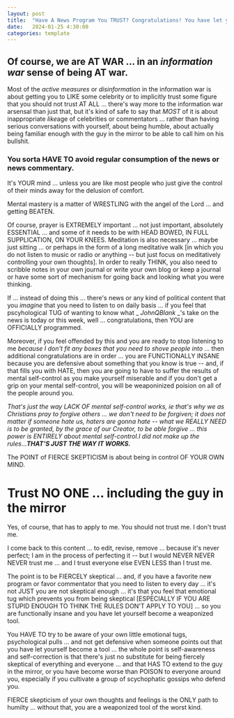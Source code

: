 ```yaml
---
layout: post
title:  "Have A News Program You TRUST? Congratulations! You have let yourself become FUNCTIONALLY INSANE."
date:   2024-01-25 4:30:00
categories: template
---
```



## Of course, we are AT WAR ... in an *information war* sense of being AT war.

Most of the *active measures* or *disinformation* in the information war is about getting you to LIKE some celebrity or to implicitly trust some figure that you should not trust AT ALL ... there's way more to the information war arsensal than just that, but it's kind of safe to say that *MOST* of it is about inappropriate *like*age of celebrities or commentators ... rather than having serious conversations with yourself, about being humble, about actually being familiar enough with the guy in the mirror to be able to call him on his bullshit. 

### You sorta HAVE TO avoid regular consumption of the news or news commentary.

It's YOUR mind ... unless you are like most people who just give the control of their minds away for the delusion of comfort.

Mental mastery is a matter of WRESTLING with the angel of the Lord ... and getting BEATEN.

Of course, prayer is EXTREMELY important ... not just important, absolutely ESSENTIAL ... and some of it needs to be with HEAD BOWED, IN FULL SUPPLICATION, ON YOUR KNEES. Meditation is also necessary ... maybe just sitting ... or perhaps in the form of a long meditative walk [in which you do not listen to music or radio or anything -- but just focus on meditatively controlling your own thoughts].  In order to really THINK, you also need to scribble notes in your own journal or write your own blog or keep a journal or have some sort of mechanism for going back and looking what you were thinking.

If ... instead of doing this ... there's news or any kind of political content that you *imagine* that you need to listen to on daily basis ... if you feel that pscyhological TUG of wanting to know what _ *JohnQBlank* _'s take on the news is today or this week, well ... congratulations, then YOU are OFFICIALLY programmed.

Moreover, if you feel offended by this and you are ready to stop listening to me *because I don't fit any boxes that you need to shove people into* ... then additional congratulations are in order ... you are FUNCTIONALLY INSANE because you are defensive about something that you know is true -- and, if that fills you with HATE, then you are going to have to suffer the results of mental self-control as you make yourself miserable and if you don't get a grip on your mental self-control, you will be weaponinized poision on all of the people around you. 

*That's just the way LACK OF mental self-control works, ie that's why we as Christians pray to forgive others ... we don't need to be forgiven; it does not matter if someone hate us, haters are gonna hate -- what we REALLY NEED is to be granted, by the grace of our Creator, to be able forgive ... this power is ENTIRELY about mental self-control.I did not make up the rules*...***THAT'S JUST THE WAY IT WORKS.***

The POINT of FIERCE SKEPTICISM is about being in control OF YOUR OWN MIND.

# Trust NO ONE ... including the guy in the mirror

Yes, of course, that has to apply to me.  You should not trust me. I don't trust me.  

I come back to this content ... to edit, revise, remove ... because it's never perfect; I am in the process of perfecting it -- but I would NEVER NEVER NEVER trust me ... and I trust everyone else EVEN LESS than I trust me.

The point is to be FIERCELY skeptical ... and, if you have a favorite new program or favor commentator that you need to listen to every day ... it's not JUST you are not skeptical enough ... it's that you feel that emotional tug which prevents you from being skeptical [ESPECIALLY IF YOU ARE STUPID ENOUGH TO THINK THE RULES DON'T APPLY TO YOU] ... so you are functionally insane and you have let yourself become a weaponized tool.

You HAVE TO try to be aware of your own little emotional tugs, psychological pulls ... and not get defensive when someone points out that you have let yourself become a tool ... the whole point is self-awareness and self-correction is that there's just no substitute for being fiercely skeptical of everything and everyone ... and that HAS TO extend to the guy in the mirror, or you have become worse than POISON to everyone around you, especially if you cultivate a group of scychophatic gossips who defend you.

FIERCE skepticism of your own thoughts and feelings is the ONLY path to humilty ... without that, you are a weaponized tool of the worst kind. 